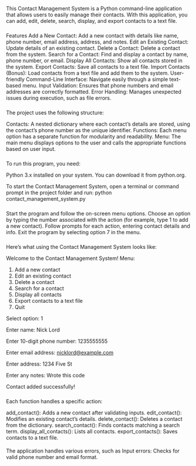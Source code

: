 This Contact Management System is a Python command-line application that allows users to easily manage their contacts. 
With this application, you can add, edit, delete, search, display, and export contacts to a text file. 

###

Features
Add a New Contact: Add a new contact with details like name, phone number, email address, address, and notes.
Edit an Existing Contact: Update details of an existing contact.
Delete a Contact: Delete a contact from the system.
Search for a Contact: Find and display a contact by name, phone number, or email.
Display All Contacts: Show all contacts stored in the system.
Export Contacts: Save all contacts to a text file.
Import Contacts (Bonus): Load contacts from a text file and add them to the system.
User-friendly Command-Line Interface: Navigate easily through a simple text-based menu.
Input Validation: Ensures that phone numbers and email addresses are correctly formatted.
Error Handling: Manages unexpected issues during execution, such as file errors.

###

The project uses the following structure:

Contacts: A nested dictionary where each contact’s details are stored, using the contact’s phone number as the unique identifier.
Functions: Each menu option has a separate function for modularity and readability.
Menu: The main menu displays options to the user and calls the appropriate functions based on user input.

###
To run this program, you need:

Python 3.x installed on your system. You can download it from python.org.

To start the Contact Management System, open a terminal or command prompt in the project folder and run: python contact_management_system.py

###

Start the program and follow the on-screen menu options.
Choose an option by typing the number associated with the action (for example, type 1 to add a new contact).
Follow prompts for each action, entering contact details and info.
Exit the program by selecting option 7 in the menu.

###

Here’s what using the Contact Management System looks like:

Welcome to the Contact Management System!
Menu:
1. Add a new contact
2. Edit an existing contact
3. Delete a contact
4. Search for a contact
5. Display all contacts
6. Export contacts to a text file
7. Quit

Select option: 1

Enter name: Nick Lord

Enter 10-digit phone number: 1235555555

Enter email address: nicklord@example.com

Enter address: 1234 Five St

Enter any notes: Wrote this code

Contact added successfully!

###

Each function handles a specific action:

add_contact(): Adds a new contact after validating inputs.
edit_contact(): Modifies an existing contact’s details.
delete_contact(): Deletes a contact from the dictionary.
search_contact(): Finds contacts matching a search term.
display_all_contacts(): Lists all contacts.
export_contacts(): Saves contacts to a text file.

####

The application handles various errors, such as Input errors: Checks for valid phone number and email format.
